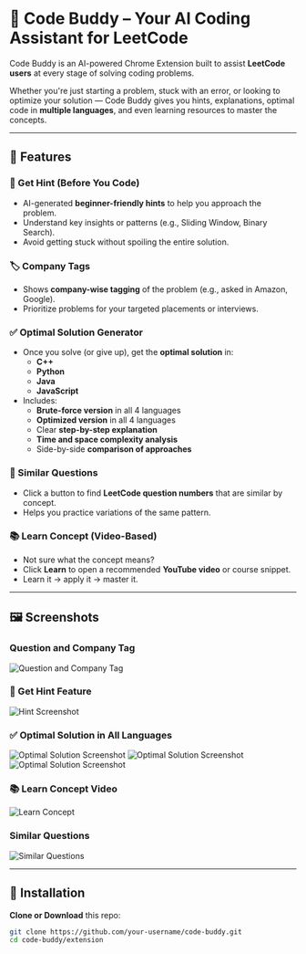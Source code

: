 # 🤖 Code Buddy – Your AI Coding Assistant for LeetCode

Code Buddy is an AI-powered Chrome Extension built to assist **LeetCode users** at every stage of solving coding problems.

Whether you're just starting a problem, stuck with an error, or looking to optimize your solution — Code Buddy gives you hints, explanations, optimal code in **multiple languages**, and even learning resources to master the concepts.

---

## 🚀 Features

### 🧠 Get Hint (Before You Code)
- AI-generated **beginner-friendly hints** to help you approach the problem.
- Understand key insights or patterns (e.g., Sliding Window, Binary Search).
- Avoid getting stuck without spoiling the entire solution.

### 🏷️ Company Tags
- Shows **company-wise tagging** of the problem (e.g., asked in Amazon, Google).
- Prioritize problems for your targeted placements or interviews.

### ✅ Optimal Solution Generator
- Once you solve (or give up), get the **optimal solution** in:
  - **C++**
  - **Python**
  - **Java**
  - **JavaScript**
- Includes:
  - **Brute-force version** in all 4 languages
  - **Optimized version** in all 4 languages
  - Clear **step-by-step explanation**
  - **Time and space complexity analysis**
  - Side-by-side **comparison of approaches**

### 🔁 Similar Questions
- Click a button to find **LeetCode question numbers** that are similar by concept.
- Helps you practice variations of the same pattern.

### 📚 Learn Concept (Video-Based)
- Not sure what the concept means?
- Click **Learn** to open a recommended **YouTube video** or course snippet.
- Learn it → apply it → master it.

---

## 🖼️ Screenshots 

### Question and Company Tag
![Question and Company Tag](screenshots/Landing.png)


### 🧠 Get Hint Feature
![Hint Screenshot](screenshots/Hint.png)

### ✅ Optimal Solution in All Languages
![Optimal Solution Screenshot](screenshots/Optimal-1.png)
![Optimal Solution Screenshot](screenshots/Optimal-2.png)
![Optimal Solution Screenshot](screenshots/Optimal-3.png)

### 📚 Learn Concept Video
![Learn Concept](screenshots/Video.png)

### Similar Questions 
![Similar Questions](SimilarQuestions.png)


---

## 🔧 Installation

 **Clone or Download** this repo:
   ```bash
   git clone https://github.com/your-username/code-buddy.git
   cd code-buddy/extension

